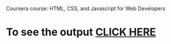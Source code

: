 Coursera course: HTML, CSS, and Javascript for Web Developers

# To see the output [CLICK HERE](https://srabastighosh.github.io/module3/index1.html)

